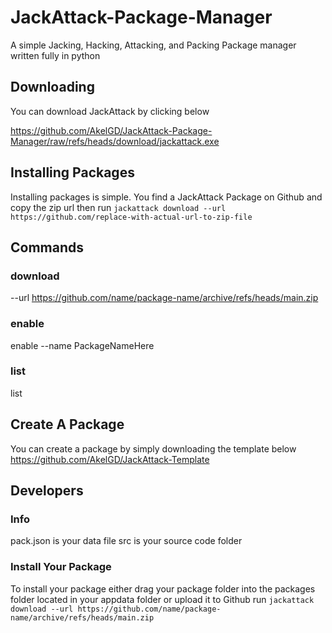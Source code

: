 # JackAttack-Package-Manager
A simple Jacking, Hacking, Attacking, and Packing Package manager written fully in python

## Downloading

You can download JackAttack by clicking below

https://github.com/AkelGD/JackAttack-Package-Manager/raw/refs/heads/download/jackattack.exe




## Installing Packages

Installing packages is simple. You find a JackAttack Package on Github and copy the zip url then run
```jackattack download --url https://github.com/replace-with-actual-url-to-zip-file```


## Commands

### download

  --url https://github.com/name/package-name/archive/refs/heads/main.zip

### enable

  enable --name PackageNameHere

### list
  list

## Create A Package

You can create a package by simply downloading the template below
https://github.com/AkelGD/JackAttack-Template



## Developers


### Info

pack.json is your data file
src is your source code folder

### Install Your Package

To install your package either drag your package folder into the packages folder located in your appdata folder or upload it to Github run
```jackattack download --url https://github.com/name/package-name/archive/refs/heads/main.zip```
